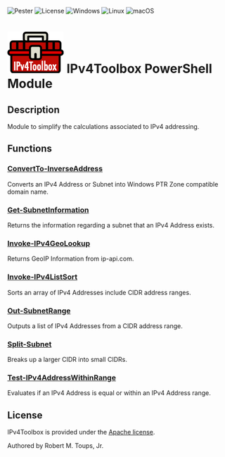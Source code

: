 

![Pester](https://github.com/roberttoups/IPv4Toolbox/workflows/Pester/badge.svg) ![License](https://img.shields.io/github/license/roberttoups/IPv4Toolbox) ![Windows](https://img.shields.io/badge/OS-Windows-success) ![Linux](https://img.shields.io/badge/OS-Linux-success) ![macOS](https://img.shields.io/badge/OS-macOS-success)

# ![IPv4Toolbox](https://raw.githubusercontent.com/roberttoups/IPv4Toolbox/master/IPv4Toolbox/0.2.0/icons/Color-small.png) IPv4Toolbox PowerShell Module

## Description

Module to simplify the calculations associated to IPv4 addressing.

## Functions

### [ConvertTo-InverseAddress](https://github.com/roberttoups/IPv4Toolbox/blob/master/IPv4Toolbox/0.2.0/Docs/ConvertTo-InverseAddress.md)

Converts an IPv4 Address or Subnet into Windows PTR Zone compatible domain name.

### [Get-SubnetInformation](https://github.com/roberttoups/IPv4Toolbox/blob/master/IPv4Toolbox/0.2.0/Docs/Get-SubnetInformation.md)

Returns the information regarding a subnet that an IPv4 Address exists.

### [Invoke-IPv4GeoLookup](https://github.com/roberttoups/IPv4Toolbox/blob/master/IPv4Toolbox/0.2.0/Docs/Invoke-IPv4GeoLookup.md)

Returns GeoIP Information from ip-api.com.

### [Invoke-IPv4ListSort](https://github.com/roberttoups/IPv4Toolbox/blob/master/IPv4Toolbox/0.2.0/Docs/Invoke-IPv4ListSort.md)

Sorts an array of IPv4 Addresses include CIDR address ranges.

### [Out-SubnetRange](https://github.com/roberttoups/IPv4Toolbox/blob/master/IPv4Toolbox/0.2.0/Docs/Out-SubnetRange.md)

Outputs a list of IPv4 Addresses from a CIDR address range.

### [Split-Subnet](https://github.com/roberttoups/IPv4Toolbox/blob/master/IPv4Toolbox/0.2.0/Docs/Split-Subnet.md)

Breaks up a larger CIDR into small CIDRs.

### [Test-IPv4AddressWithinRange](https://github.com/roberttoups/IPv4Toolbox/blob/master/IPv4Toolbox/0.2.0/Docs/Test-IPv4AddressWithinRange.md)

Evaluates if an IPv4 Address is equal or within an IPv4 Address range.

## License

IPv4Toolbox is provided under the [Apache license](LICENSE.md).

Authored by Robert M. Toups, Jr.
